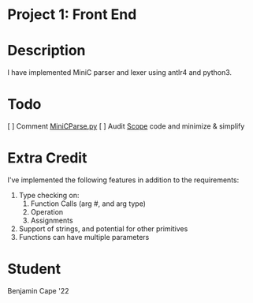 # Project 1: Front End

# Description

I have implemented MiniC parser and lexer using antlr4 and python3.

# Todo

[ ] Comment [MiniCParse.py](src/MiniCParser.py)
[ ] Audit [Scope](src/Scope.py) code and minimize & simplify

# Extra Credit

I've implemented the following features in addition to the requirements:

1. Type checking on:
   1. Function Calls (arg #, and arg type)
   2. Operation
   3. Assignments
2. Support of strings, and potential for other primitives
3. Functions can have multiple parameters

# Student

Benjamin Cape '22
